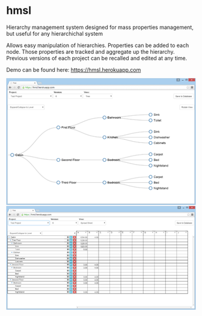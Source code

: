 # hmsl
Hierarchy management system designed for mass properties management, but useful for any hierarchichal system

Allows easy manipulation of hierarchies.  Properties can be added to each node.  Those properties are tracked and aggregate up the hierarchy.  Previous versions of each project can be recalled and edited at any time.

Demo can be found here: https://hmsl.herokuapp.com

![alt tag](images/tree-view.png)
![alt tag](images/spreadsheet-view.png)

